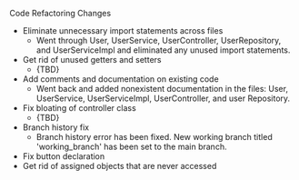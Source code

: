 Code Refactoring Changes

- Eliminate unnecessary import statements across files
  - Went through User, UserService, UserController, UserRepository, and UserServiceImpl and eliminated any unused import statements.
- Get rid of unused getters and setters
  -  {TBD}
- Add comments and documentation on existing code
  - Went back and added nonexistent documentation in the files: User, UserService, UserServiceImpl, UserController, and user Repository.
- Fix bloating of controller class
  - {TBD}
- Branch history fix
  - Branch history error has been fixed. New working branch titled 'working_branch' has been set to the main branch. 
- Fix button declaration 
- Get rid of assigned objects that are never accessed 

